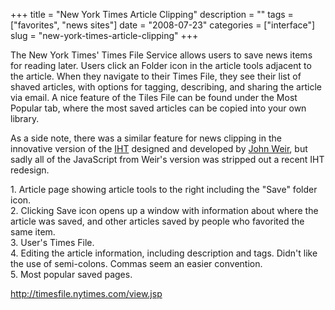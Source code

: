 +++
title = "New York Times Article Clipping"
description = ""
tags = ["favorites", "news sites"]
date = "2008-07-23"
categories = ["interface"]
slug = "new-york-times-article-clipping"
+++


<p>The New York Times' Times File Service allows users to save news items for reading later. Users click an Folder icon in the article tools adjacent to the article. When they navigate to their Times File, they see their list of shaved articles, with options for tagging, describing, and sharing the article via email. A nice feature of the Tiles File can be found under the Most Popular tab, where the most saved articles can be copied into your own library. </p>
<p>As a side note, there was a similar feature for news clipping in the innovative version of the <a href="http://iht.com/">IHT</a> designed and developed by <a href="http://www.ironicsans.com/thsrs/">John Weir</a>, but sadly all of the JavaScript from Weir's version was stripped out a recent IHT redesign.</p>
<div id="screens-full" class="clear"><div class="caption">1. Article page showing article tools to the right including the &quot;Save&quot; folder icon.</div><div class="fullimg clear"><a href="/media/interface/nytimes-favoriting-1.png" class="group" rel="group" title="1. Article page showing article tools to the right including the &quot;Save&quot; folder icon."><img src="/media/interface/nytimes-favoriting-1.png" alt="" class="img-responsive"></a></div></div><div id="screens-full" class="clear"><div class="caption">2. Clicking Save icon opens up a window with information about where the article was saved, and other articles saved by people who favorited the same item. </div><div class="fullimg clear"><a href="/media/interface/nytimes-favoriting-2.png" class="group" rel="group" title="2. Clicking Save icon opens up a window with information about where the article was saved, and othe..."><img src="/media/interface/nytimes-favoriting-2.png" alt="" class="img-responsive"></a></div></div><div id="screens-full" class="clear"><div class="caption">3. User's Times File.</div><div class="fullimg clear"><a href="/media/interface/nytimes-favoriting-3.png" class="group" rel="group" title="3. User's Times File."><img src="/media/interface/nytimes-favoriting-3.png" alt="" class="img-responsive"></a></div></div><div id="screens-full" class="clear"><div class="caption">4. Editing the article information, including description and tags. Didn't like the use of semi-colons. Commas seem an easier convention.</div><div class="fullimg clear"><a href="/media/interface/nytimes-favoriting-4.png" class="group" rel="group" title="4. Editing the article information, including description and tags. Didn't like the use of semi..."><img src="/media/interface/nytimes-favoriting-4.png" alt="" class="img-responsive"></a></div></div><div id="screens-full" class="clear"><div class="caption">5. Most popular saved pages.</div><div class="fullimg clear"><a href="/media/interface/nytimes-favoriting-5.png" class="group" rel="group" title="5. Most popular saved pages."><img src="/media/interface/nytimes-favoriting-5.png" alt="" class="img-responsive"></a></div></div>        
<p><a href="http://timesfile.nytimes.com/view.jsp">http://timesfile.nytimes.com/view.jsp</a></p>


